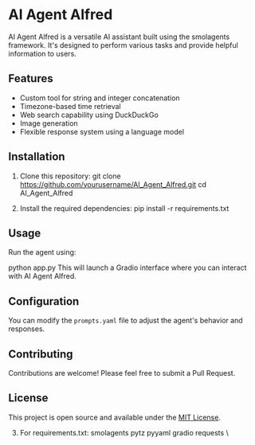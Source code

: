 # AI Agent Alfred

AI Agent Alfred is a versatile AI assistant built using the smolagents framework. It's designed to perform various tasks and provide helpful information to users.

## Features

- Custom tool for string and integer concatenation
- Timezone-based time retrieval
- Web search capability using DuckDuckGo
- Image generation
- Flexible response system using a language model

## Installation

1. Clone this repository:
git clone https://github.com/yourusername/AI_Agent_Alfred.git
cd AI_Agent_Alfred

2. Install the required dependencies:
pip install -r requirements.txt

## Usage

Run the agent using:

python app.py
This will launch a Gradio interface where you can interact with AI Agent Alfred.

## Configuration

You can modify the `prompts.yaml` file to adjust the agent's behavior and responses.

## Contributing

Contributions are welcome! Please feel free to submit a Pull Request.

## License

This project is open source and available under the [MIT License](LICENSE).

3. For requirements.txt:
smolagents
pytz
pyyaml
gradio
requests
\